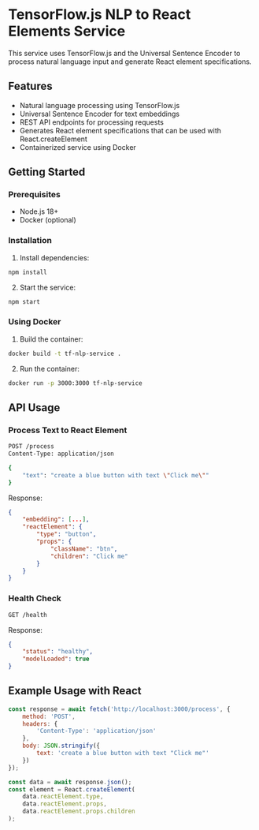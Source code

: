 # TensorFlow.js NLP to React Elements Service

This service uses TensorFlow.js and the Universal Sentence Encoder to process natural language input and generate React element specifications.

## Features

- Natural language processing using TensorFlow.js
- Universal Sentence Encoder for text embeddings
- REST API endpoints for processing requests
- Generates React element specifications that can be used with React.createElement
- Containerized service using Docker

## Getting Started

### Prerequisites

- Node.js 18+
- Docker (optional)

### Installation

1. Install dependencies:
```bash
npm install
```

2. Start the service:
```bash
npm start
```

### Using Docker

1. Build the container:
```bash
docker build -t tf-nlp-service .
```

2. Run the container:
```bash
docker run -p 3000:3000 tf-nlp-service
```

## API Usage

### Process Text to React Element

```bash
POST /process
Content-Type: application/json

{
    "text": "create a blue button with text \"Click me\""
}
```

Response:
```json
{
    "embedding": [...],
    "reactElement": {
        "type": "button",
        "props": {
            "className": "btn",
            "children": "Click me"
        }
    }
}
```

### Health Check

```bash
GET /health
```

Response:
```json
{
    "status": "healthy",
    "modelLoaded": true
}
```

## Example Usage with React

```javascript
const response = await fetch('http://localhost:3000/process', {
    method: 'POST',
    headers: {
        'Content-Type': 'application/json'
    },
    body: JSON.stringify({
        text: 'create a blue button with text "Click me"'
    })
});

const data = await response.json();
const element = React.createElement(
    data.reactElement.type,
    data.reactElement.props,
    data.reactElement.props.children
);
```
